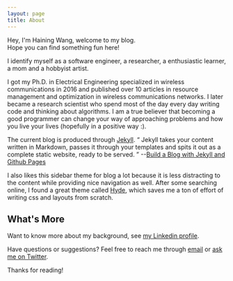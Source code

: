 ```yaml
---
layout: page
title: About
---
```


<p class="message">
  Hey, I'm Haining Wang, welcome to my blog.
  <br>Hope you can find something fun here!
</p>

I identify myself as a software engineer, a researcher, a enthusiastic learner,  a mom and a hobbyist artist.

I got my Ph.D. in Electrical Engineering specialized in wireless communications in 2016
 and published over 10 articles in resource management and optimization in wireless
 communications networks. I later became a research scientist who spend most of the day every day writing code and thinking about algorithms.
I am a true believer that becoming a good programmer can change your way of approaching problems and how you
live your lives (hopefully in a positive way :).

The current blog is produced through [Jekyll](http://jekyllrb.com).
<q>
Jekyll takes your content written in Markdown, passes it through your templates and spits it out as a complete static website, ready to be served.
</q> --[Build a Blog with Jekyll and Github Pages](https://www.smashingmagazine.com/2014/08/build-blog-jekyll-github-pages/)

I also likes this sidebar theme for blog a lot because it is less distracting to the content while providing nice navigation as well. After some
searching online, I found a great theme called [Hyde](http://hyde.getpoole.com), which saves me a ton of effort of writing css and layouts from scratch.

## What's More
Want to know more about my background, see [my Linkedin profile](http://www.linkedin.com/pub/haining-cara-wang/30/a65/64a).

Have questions or suggestions? Feel free to reach me through [email](mailto:hainingwang.facebook@gmail.com) or [ask me on Twitter](https://twitter.com/TechZinc).

Thanks for reading!
